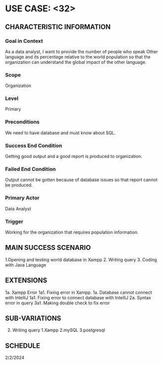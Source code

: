 # USE CASE: <32> <Report Population Information>

## CHARACTERISTIC INFORMATION

### Goal in Context

As a data analyst, I want to provide the number of people who speak Other language and its percentage relative to the world population so that the organization can understand the global impact of the other language.
### Scope

Organization
### Level

Primary

### Preconditions

We need to have database and must know about SQL. 

### Success End Condition

Getting good output and a good report is produced to organization. 

### Failed End Condition

Output cannot be gotten because of database issues so that report cannot be produced.

### Primary Actor

Data Analyst

### Trigger

Working for the organization that requires population information.

## MAIN SUCCESS SCENARIO

1.Opening and testing world database in Xampp
2. Writing query
3. Coding with Java Language

## EXTENSIONS

1a. Xampp Error
     1a1. Fixing error in Xampp.
1a. Database cannot connect with IntelliJ
     1a1. Fixing error to connect database with IntelliJ
2a. Syntax error in query
     3a1. Making double check to fix error

## SUB-VARIATIONS

2. Writing query
   1.Xampp
   2.mySQL
  3.postgresql
## SCHEDULE

2/2/2024
